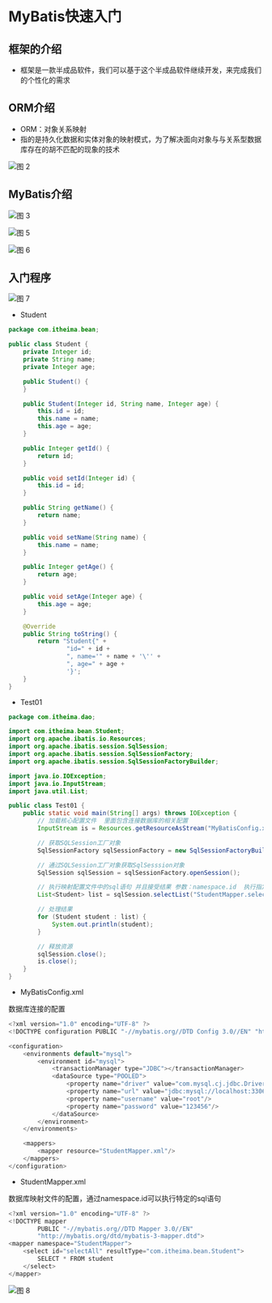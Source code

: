 # MyBatis快速入门

## 框架的介绍

* 框架是一款半成品软件，我们可以基于这个半成品软件继续开发，来完成我们的个性化的需求

## ORM介绍

* ORM：对象关系映射
* 指的是持久化数据和实体对象的映射模式，为了解决面向对象与与关系型数据库存在的胡不匹配的现象的技术


![图 2](../../images/d866a7837974cd1185d8d45b4c22b650725a880e4aab759dd91f2cb3f3a47929.png)  


## MyBatis介绍

![图 3](../../images/e1264e91125e7d2788ed8311ff1d21201f8fdca45359e617efc78085f6877467.png)  

![图 5](../../images/cf03672b7066a0e12895fdad8a67601fc2065ab6d0151979ed97ab995e32c624.png)  

![图 6](../../images/8ca753214dffb677aeb43c061460b4e45a4eebfd1df55c733f28e5cd6e7f8295.png)  

## 入门程序

![图 7](../../images/f41c2e91adabedca282e52d0d1cf3b6f9dfdf67a7743525cd6bd85bf0b9070e7.png)  

* Student

```java
package com.itheima.bean;

public class Student {
    private Integer id;
    private String name;
    private Integer age;

    public Student() {
    }

    public Student(Integer id, String name, Integer age) {
        this.id = id;
        this.name = name;
        this.age = age;
    }

    public Integer getId() {
        return id;
    }

    public void setId(Integer id) {
        this.id = id;
    }

    public String getName() {
        return name;
    }

    public void setName(String name) {
        this.name = name;
    }

    public Integer getAge() {
        return age;
    }

    public void setAge(Integer age) {
        this.age = age;
    }

    @Override
    public String toString() {
        return "Student{" +
                "id=" + id +
                ", name='" + name + '\'' +
                ", age=" + age +
                '}';
    }
}


```

* Test01

```java
package com.itheima.dao;

import com.itheima.bean.Student;
import org.apache.ibatis.io.Resources;
import org.apache.ibatis.session.SqlSession;
import org.apache.ibatis.session.SqlSessionFactory;
import org.apache.ibatis.session.SqlSessionFactoryBuilder;

import java.io.IOException;
import java.io.InputStream;
import java.util.List;

public class Test01 {
    public static void main(String[] args) throws IOException {
        // 加载核心配置文件  里面包含连接数据库的相关配置
        InputStream is = Resources.getResourceAsStream("MyBatisConfig.xml");// 获取配置文件的输入流对象

        // 获取SQLSession工厂对象
        SqlSessionFactory sqlSessionFactory = new SqlSessionFactoryBuilder().build(is);

        // 通过SQLSession工厂对象获取SqlSesssion对象
        SqlSession sqlSession = sqlSessionFactory.openSession();

        // 执行映射配置文件中的sql语句 并且接受结果 参数：namespace.id  执行指定的sql语句
        List<Student> list = sqlSession.selectList("StudentMapper.selectAll");// 返回一个list集合 包含student对象

        // 处理结果
        for (Student student : list) {
            System.out.println(student);
        }

        // 释放资源
        sqlSession.close();
        is.close();
    }
}

```

* MyBatisConfig.xml

数据库连接的配置
```java
<?xml version="1.0" encoding="UTF-8" ?>
<!DOCTYPE configuration PUBLIC "-//mybatis.org//DTD Config 3.0//EN" "http://mybatis.org/dtd/mybatis-3-config.dtd">

<configuration>
    <environments default="mysql">
        <environment id="mysql">
            <transactionManager type="JDBC"></transactionManager>
            <dataSource type="POOLED">
                <property name="driver" value="com.mysql.cj.jdbc.Driver"/>
                <property name="url" value="jdbc:mysql://localhost:3306/db11"/>
                <property name="username" value="root"/>
                <property name="password" value="123456"/>
            </dataSource>
        </environment>
    </environments>

    <mappers>
        <mapper resource="StudentMapper.xml"/>
    </mappers>
</configuration>

```

* StudentMapper.xml

数据库映射文件的配置，通过namespace.id可以执行特定的sql语句


```java
<?xml version="1.0" encoding="UTF-8" ?>
<!DOCTYPE mapper
        PUBLIC "-//mybatis.org//DTD Mapper 3.0//EN"
        "http://mybatis.org/dtd/mybatis-3-mapper.dtd">
<mapper namespace="StudentMapper">
    <select id="selectAll" resultType="com.itheima.bean.Student">
        SELECT * FROM student
    </select>
</mapper>
```

![图 8](../../images/e4420ee1371d9429e012ed54c98abb2c851e3556740dfc05380f464a6028a004.png)  



